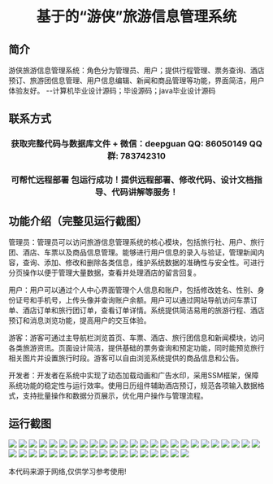 <p><h1 align="center">基于的“游侠”旅游信息管理系统</h1></p>

## 简介
游侠旅游信息管理系统：角色分为管理员、用户；提供行程管理、票务查询、酒店预订、旅游团信息管理、用户信息编辑、新闻和商品管理等功能，界面简洁，用户体验友好。    --计算机毕业设计源码；毕设源码；java毕业设计源码


## 联系方式
<p><h3 align="center">获取完整代码与数据库文件 + 微信：deepguan QQ: 86050149 QQ群: 783742310</h3></p>
<p><h3 align="center">可帮忙远程部署 包运行成功！提供远程部署、修改代码、设计文档指导、代码讲解等服务！</h3></p>

## 功能介绍（完整见运行截图）
管理员：管理员可以访问旅游信息管理系统的核心模块，包括旅行社、用户、旅行团、酒店、车票以及商品信息管理。能够进行用户信息的录入与验证，管理新闻内容，查询、添加、修改和删除各类信息，维护系统数据的准确性与安全性。可进行分页操作以便于管理大量数据，查看并处理酒店的留言回复。

用户：用户可以通过个人中心界面管理个人信息和账户，包括修改姓名、性别、身份证号和手机号，上传头像并查询账户余额。用户可以通过网站导航访问车票订单、酒店订单和旅行团订单，查看订单详情。系统提供简洁易用的旅游行程、酒店预订和消息浏览功能，提高用户的交互体验。

游客：游客可通过主导航栏浏览首页、车票、酒店、旅行团信息和新闻模块，访问各类旅游资讯。页面设计简洁，提供基础的票务查询和预定功能，同时能预览旅行相关图片并设置旅行时段。游客可以自由浏览系统提供的商品信息和公告。

开发者：开发者在系统中实现了动态加载动画和广告水印，采用SSM框架，保障系统功能的稳定性与运行效率。使用日历组件辅助酒店预订，规范各项输入数据格式，支持批量操作和数据分页展示，优化用户操作与管理流程。


## 运行截图
![](https://bs-1329754181.cos.ap-shanghai.myqcloud.com/ssm/YouXiaTourismInfoManagementSystem/img/001.jpg)
![](https://bs-1329754181.cos.ap-shanghai.myqcloud.com/ssm/YouXiaTourismInfoManagementSystem/img/002.jpg)
![](https://bs-1329754181.cos.ap-shanghai.myqcloud.com/ssm/YouXiaTourismInfoManagementSystem/img/003.jpg)
![](https://bs-1329754181.cos.ap-shanghai.myqcloud.com/ssm/YouXiaTourismInfoManagementSystem/img/004.jpg)
![](https://bs-1329754181.cos.ap-shanghai.myqcloud.com/ssm/YouXiaTourismInfoManagementSystem/img/005.jpg)
![](https://bs-1329754181.cos.ap-shanghai.myqcloud.com/ssm/YouXiaTourismInfoManagementSystem/img/006.jpg)
![](https://bs-1329754181.cos.ap-shanghai.myqcloud.com/ssm/YouXiaTourismInfoManagementSystem/img/007.jpg)
![](https://bs-1329754181.cos.ap-shanghai.myqcloud.com/ssm/YouXiaTourismInfoManagementSystem/img/008.jpg)
![](https://bs-1329754181.cos.ap-shanghai.myqcloud.com/ssm/YouXiaTourismInfoManagementSystem/img/009.jpg)
![](https://bs-1329754181.cos.ap-shanghai.myqcloud.com/ssm/YouXiaTourismInfoManagementSystem/img/010.jpg)
![](https://bs-1329754181.cos.ap-shanghai.myqcloud.com/ssm/YouXiaTourismInfoManagementSystem/img/011.jpg)
![](https://bs-1329754181.cos.ap-shanghai.myqcloud.com/ssm/YouXiaTourismInfoManagementSystem/img/012.jpg)
![](https://bs-1329754181.cos.ap-shanghai.myqcloud.com/ssm/YouXiaTourismInfoManagementSystem/img/013.jpg)
![](https://bs-1329754181.cos.ap-shanghai.myqcloud.com/ssm/YouXiaTourismInfoManagementSystem/img/014.jpg)
![](https://bs-1329754181.cos.ap-shanghai.myqcloud.com/ssm/YouXiaTourismInfoManagementSystem/img/015.jpg)
![](https://bs-1329754181.cos.ap-shanghai.myqcloud.com/ssm/YouXiaTourismInfoManagementSystem/img/016.jpg)
![](https://bs-1329754181.cos.ap-shanghai.myqcloud.com/ssm/YouXiaTourismInfoManagementSystem/img/017.jpg)
![](https://bs-1329754181.cos.ap-shanghai.myqcloud.com/ssm/YouXiaTourismInfoManagementSystem/img/018.jpg)
![](https://bs-1329754181.cos.ap-shanghai.myqcloud.com/ssm/YouXiaTourismInfoManagementSystem/img/019.jpg)
![](https://bs-1329754181.cos.ap-shanghai.myqcloud.com/ssm/YouXiaTourismInfoManagementSystem/img/020.jpg)
![](https://bs-1329754181.cos.ap-shanghai.myqcloud.com/ssm/YouXiaTourismInfoManagementSystem/img/021.jpg)
![](https://bs-1329754181.cos.ap-shanghai.myqcloud.com/ssm/YouXiaTourismInfoManagementSystem/img/022.jpg)
![](https://bs-1329754181.cos.ap-shanghai.myqcloud.com/ssm/YouXiaTourismInfoManagementSystem/img/023.jpg)
![](https://bs-1329754181.cos.ap-shanghai.myqcloud.com/ssm/YouXiaTourismInfoManagementSystem/img/024.jpg)
![](https://bs-1329754181.cos.ap-shanghai.myqcloud.com/ssm/YouXiaTourismInfoManagementSystem/img/025.jpg)
![](https://bs-1329754181.cos.ap-shanghai.myqcloud.com/ssm/YouXiaTourismInfoManagementSystem/img/026.jpg)
![](https://bs-1329754181.cos.ap-shanghai.myqcloud.com/ssm/YouXiaTourismInfoManagementSystem/img/027.jpg)
![](https://bs-1329754181.cos.ap-shanghai.myqcloud.com/ssm/YouXiaTourismInfoManagementSystem/img/028.jpg)
![](https://bs-1329754181.cos.ap-shanghai.myqcloud.com/ssm/YouXiaTourismInfoManagementSystem/img/029.jpg)
![](https://bs-1329754181.cos.ap-shanghai.myqcloud.com/ssm/YouXiaTourismInfoManagementSystem/img/030.jpg)
![](https://bs-1329754181.cos.ap-shanghai.myqcloud.com/ssm/YouXiaTourismInfoManagementSystem/img/031.jpg)
![](https://bs-1329754181.cos.ap-shanghai.myqcloud.com/ssm/YouXiaTourismInfoManagementSystem/img/032.jpg)
![](https://bs-1329754181.cos.ap-shanghai.myqcloud.com/ssm/YouXiaTourismInfoManagementSystem/img/033.jpg)
![](https://bs-1329754181.cos.ap-shanghai.myqcloud.com/ssm/YouXiaTourismInfoManagementSystem/img/034.jpg)
![](https://bs-1329754181.cos.ap-shanghai.myqcloud.com/ssm/YouXiaTourismInfoManagementSystem/img/035.jpg)
![](https://bs-1329754181.cos.ap-shanghai.myqcloud.com/ssm/YouXiaTourismInfoManagementSystem/img/036.jpg)
![](https://bs-1329754181.cos.ap-shanghai.myqcloud.com/ssm/YouXiaTourismInfoManagementSystem/img/037.jpg)
![](https://bs-1329754181.cos.ap-shanghai.myqcloud.com/ssm/YouXiaTourismInfoManagementSystem/img/038.jpg)
![](https://bs-1329754181.cos.ap-shanghai.myqcloud.com/ssm/YouXiaTourismInfoManagementSystem/img/039.jpg)
![](https://bs-1329754181.cos.ap-shanghai.myqcloud.com/ssm/YouXiaTourismInfoManagementSystem/img/040.jpg)
![](https://bs-1329754181.cos.ap-shanghai.myqcloud.com/ssm/YouXiaTourismInfoManagementSystem/img/041.jpg)
![](https://bs-1329754181.cos.ap-shanghai.myqcloud.com/ssm/YouXiaTourismInfoManagementSystem/img/042.jpg)
![](https://bs-1329754181.cos.ap-shanghai.myqcloud.com/ssm/YouXiaTourismInfoManagementSystem/img/043.jpg)

<p>本代码来源于网络,仅供学习参考使用!</p>
